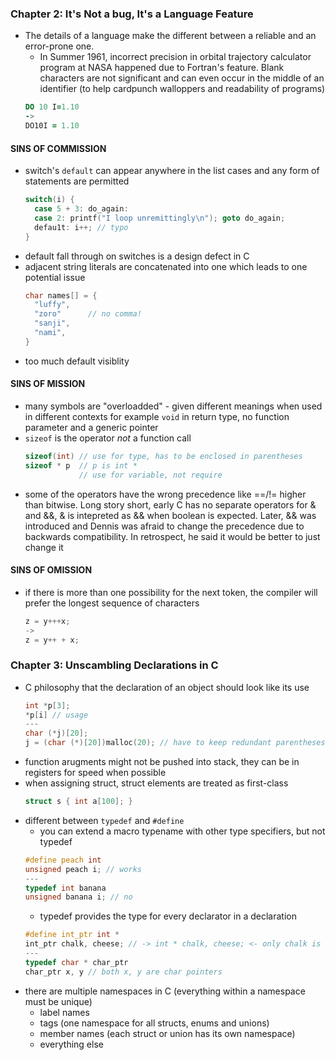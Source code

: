 ### Chapter 2: It's Not a bug, It's a Language Feature

- The details of a language make the different between a reliable and an error-prone one.
  - In Summer 1961, incorrect precision in orbital trajectory calculator program at NASA happened due to
    Fortran's feature. Blank characters are not significant and can even occur in the middle of an identifier (to help cardpunch walloppers and readability of programs)
  ```fortran
  DO 10 I=1.10
  ->
  DO10I = 1.10
  ```

#### SINS OF COMMISSION

- switch's `default` can appear anywhere in the list cases and any form of statements are permitted
  ```c
  switch(i) {
    case 5 + 3: do_again:
    case 2: printf("I loop unremittingly\n"); goto do_again;
    defau1t: i++; // typo
  }
  ```
- default fall through on switches is a design defect in C
- adjacent string literals are concatenated into one which leads to one potential issue
  ```c
  char names[] = {
    "luffy",
    "zoro"      // no comma!
    "sanji",
    "nami",
  }
  ```
- too much default visiblity

#### SINS OF MISSION

- many symbols are "overloadded" - given different meanings when used in different contexts
  for example `void` in return type, no function parameter and a generic pointer
- `sizeof` is the operator _not_ a function call
  ```c
  sizeof(int) // use for type, has to be enclosed in parentheses
  sizeof * p  // p is int *
              // use for variable, not require
  ```
- some of the operators have the wrong precedence like ==/!= higher than bitwise.
  Long story short, early C has no separate operators for & and &&, & is intepreted as && when boolean is expected. Later, && was introduced and Dennis was afraid to change the precedence due to backwards compatibility. In retrospect, he said it would be better to just change it

#### SINS OF OMISSION

- if there is more than one possibility for the next token, the compiler will prefer the longest sequence of characters
  ```c
  z = y+++x;
  ->
  z = y++ + x;
  ```

### Chapter 3: Unscambling Declarations in C

- C philosophy that the declaration of an object should look like its use
  ```c
  int *p[3];
  *p[i] // usage
  ---
  char (*j)[20];
  j = (char (*)[20])malloc(20); // have to keep redundant parentheses around the asterisk
  ```
- function arugments might not be pushed into stack, they can be in registers for speed when possible
- when assigning struct, struct elements are treated as first-class
  ```c
  struct s { int a[100]; }
  ```
- different between `typedef` and `#define`
  - you can extend a macro typename with other type specifiers, but not typedef
  ```c
  #define peach int
  unsigned peach i; // works
  ---
  typedef int banana
  unsigned banana i; // no
  ```
  - typedef provides the type for every declarator in a declaration
  ```c
  #define int_ptr int *
  int_ptr chalk, cheese; // -> int * chalk, cheese; <- only chalk is the int pointer
  ---
  typedef char * char_ptr
  char_ptr x, y // both x, y are char pointers
  ```
- there are multiple namespaces in C (everything within a namespace must be unique)
  - label names
  - tags (one namespace for all structs, enums and unions)
  - member names (each struct or union has its own namespace)
  - everything else
